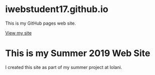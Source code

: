 # iwebstudent17.github.io
This is my GitHub pages web site.

[View my site](https://username.github.io/)

<html>

<head>
    <title>Summer Site 2019</title>
</head>

<body>
    <h1>This is my Summer 2019 Web Site</h1>
    <p>I created this site as part of my summer project at Iolani.</p>
</body>

</html>













